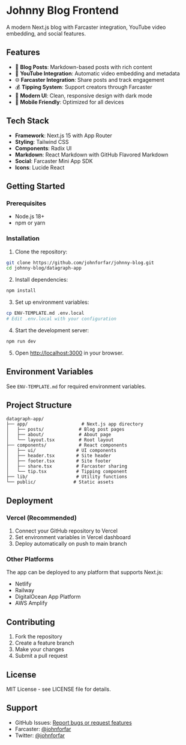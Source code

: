 # Johnny Blog Frontend

A modern Next.js blog with Farcaster integration, YouTube video embedding, and social features.

## Features

- 📝 **Blog Posts**: Markdown-based posts with rich content
- 🎥 **YouTube Integration**: Automatic video embedding and metadata
- 🌐 **Farcaster Integration**: Share posts and track engagement
- 💰 **Tipping System**: Support creators through Farcaster
- 🎨 **Modern UI**: Clean, responsive design with dark mode
- 📱 **Mobile Friendly**: Optimized for all devices

## Tech Stack

- **Framework**: Next.js 15 with App Router
- **Styling**: Tailwind CSS
- **Components**: Radix UI
- **Markdown**: React Markdown with GitHub Flavored Markdown
- **Social**: Farcaster Mini App SDK
- **Icons**: Lucide React

## Getting Started

### Prerequisites

- Node.js 18+ 
- npm or yarn

### Installation

1. Clone the repository:
```bash
git clone https://github.com/johnforfar/johnny-blog.git
cd johnny-blog/datagraph-app
```

2. Install dependencies:
```bash
npm install
```

3. Set up environment variables:
```bash
cp ENV-TEMPLATE.md .env.local
# Edit .env.local with your configuration
```

4. Start the development server:
```bash
npm run dev
```

5. Open [http://localhost:3000](http://localhost:3000) in your browser.

## Environment Variables

See `ENV-TEMPLATE.md` for required environment variables.

## Project Structure

```
datagraph-app/
├── app/                    # Next.js app directory
│   ├── posts/             # Blog post pages
│   ├── about/             # About page
│   └── layout.tsx         # Root layout
├── components/            # React components
│   ├── ui/               # UI components
│   ├── header.tsx        # Site header
│   ├── footer.tsx        # Site footer
│   ├── share.tsx         # Farcaster sharing
│   └── tip.tsx           # Tipping component
├── lib/                  # Utility functions
└── public/              # Static assets
```

## Deployment

### Vercel (Recommended)

1. Connect your GitHub repository to Vercel
2. Set environment variables in Vercel dashboard
3. Deploy automatically on push to main branch

### Other Platforms

The app can be deployed to any platform that supports Next.js:
- Netlify
- Railway
- DigitalOcean App Platform
- AWS Amplify

## Contributing

1. Fork the repository
2. Create a feature branch
3. Make your changes
4. Submit a pull request

## License

MIT License - see LICENSE file for details.

## Support

- GitHub Issues: [Report bugs or request features](https://github.com/johnforfar/johnny-blog/issues)
- Farcaster: [@johnforfar](https://farcaster.xyz/johnforfar)
- Twitter: [@johnforfar](https://twitter.com/johnforfar)
